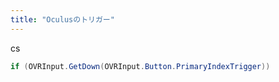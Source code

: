 ```yaml
---
title: "Oculusのトリガー"
---
```


cs

```cs
if (OVRInput.GetDown(OVRInput.Button.PrimaryIndexTrigger))
```

